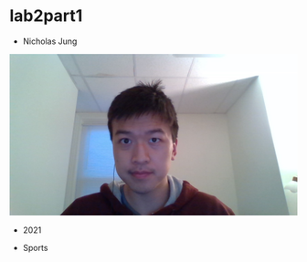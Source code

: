 # lab2part1

- Nicholas Jung

![filler text](https://github.com/niclee500/lab2part1/blob/main/WIN_20210128_16_57_05_Pro.jpg)

- 2021

- Sports